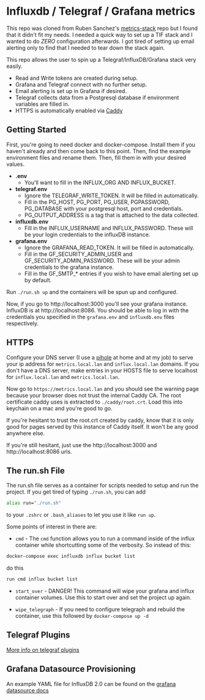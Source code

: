 # Influxdb / Telegraf / Grafana metrics

This repo was cloned from Ruben Sanchez's [metrics-stack](https://github.com/rubenwap/metrics-stack) repo but I found that it didn't fit my needs. I needed a quick way to set up a TIF stack and I wanted to do *ZERO* configuration afterwards. I got tired of setting up email alerting only to find that I needed to tear down the stack again.

This repo allows the user to spin up a Telegraf/InfluxDB/Grafana stack very easily.

- Read and Write tokens are created during setup.
- Grafana and Telegraf connect with no further setup.
- Email alerting is set up in Grafana if desired.
- Telegraf collects data from a Postgresql database if environment variables are filled in.
- HTTPS is automatically enabled via [Caddy](https://caddyserver.com/)

## Getting Started
First, you're going to need docker and docker-compose. Install them if you haven't already and then come back to this point. Then, find the example environment files and rename them. Then, fill them in with your desired values.

- **.env**
    - You'll want to fill in the INFLUX_ORG AND INFLUX_BUCKET.
- **telegraf.env**
    - Ignore the TELEGRAF_WRITE_TOKEN. It will be filled in automatically.
    - Fill in the PG_HOST, PG_PORT, PG_USER, PGPASSWORD, PG_DATABASE with your postgresql host, port and credentials.
    - PG_OUTPUT_ADDRESS is a tag that is attached to the data collected.
- **influxdb.env**
    - Fill in the INFLUX_USERNAME and INFLUX_PASSWORD. These will be your login credentials to the influxDB instance.
- **grafana.env**
    - Ignore the GRAFANA_READ_TOKEN. It will be filled in automatically.
    - Fill in the GF_SECURITY_ADMIN_USER and GF_SECURITY_ADMIN_PASSWORD. These will be your admin credentials to the grafana instance.
    - Fill in the GF_SMTP_* entries if you wish to have email alerting set up by default.

Run `./run.sh up` and the containers will be spun up and configured.

Now, if you go to http://localhost:3000 you'll see your grafana instance. InfluxDB is at http://localhost:8086. You should be able to log in with the credentials you specified in the `grafana.env` and `influxdb.env` files respectively.

## HTTPS
Configure your DNS server (I use a [pihole](https://pi-hole.net/) at home and at my job) to serve your ip address for `metrics.local.lan` and `influx.local.lan` domains. If you don't have a DNS server, make entries in your HOSTS file to serve localhost for `influx.local.lan` and `metrics.local.lan`.

Now go to `https://metrics.local.lan` and you should see the warning page because your browser does not trust the internal Caddy CA. The root certificate caddy uses is extracted to `./caddy/root.crt`. Load this into keychain on a mac and you're good to go.

If you're hesitant to trust the root.crt created by caddy, know that it is only good for pages served by this instance of Caddy itself. It won't be any good anywhere else.

If you're still hesitant, just use the http://localhost:3000 and http://localhost:8086 urls.

## The run.sh File

The run.sh file serves as a container for scripts needed to setup and run the project. If you get tired of typing `./run.sh`, you can add
```bash
alias run="./run.sh"
```
 to your `.zshrc` or `.bash_aliases` to let you use it like `run up`.

Some points of interest in there are:

- `cmd` - The `cmd` function allows you to run a command inside of the influx container while shortcutting some of the verbosity. So instead of this:
```bash
docker-compose exec influxdb influx bucket list
```
do this
```bash
run cmd influx bucket list
```

- `start_over` - DANGER! This command will wipe your grafana and influx container volumes. Use this to start over and set the project up again.

- `wipe_telegraph` - If you need to configure telegraph and rebuild the container, use this followed by `docker-compose up -d`

## Telegraf Plugins

[More info on telegraf plugins](https://github.com/influxdata/telegraf/tree/master/plugins)

## Grafana Datasource Provisioning

An example YAML file for InfluxDB 2.0 can be found on the [grafana datasource docs](https://grafana.com/docs/grafana/latest/datasources/influxdb/#influxdb-2x-for-flux-example)
